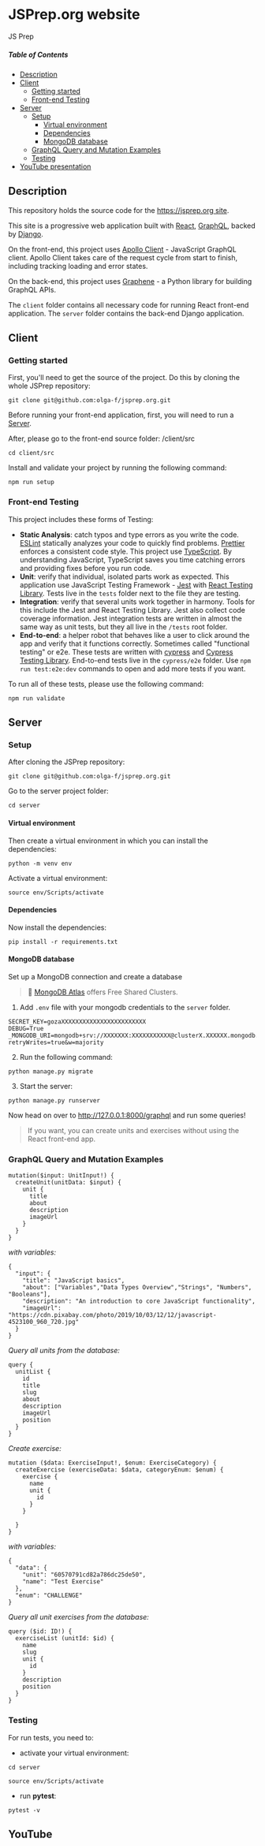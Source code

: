 # JSPrep.org website

JS Prep

##### Table of Contents

- [Description](#description)
- [Client](#client)
  - [Getting started](#getting-started)
  - [Front-end Testing](#front-end-testing)
- [Server](#server)
  - [Setup](#setup)
    - [Virtual environment](#virtual-environment)
    - [Dependencies](#dependencies)
    - [MongoDB database](#mongodb-database)
  - [GraphQL Query and Mutation Examples](#graphql-query-and-mutation-examples)
  - [Testing](#testing)
- [YouTube presentation](#youtube)

## Description

This repository holds the source code for the [https://jsprep.org site](https://jsprep.org).

This site is a progressive web application built with [React](https://reactjs.org/), [GraphQL](https://graphql.org/), backed by [Django](https://www.djangoproject.com/).

On the front-end, this project uses [Apollo Client](https://www.apollographql.com/docs/react/) - JavaScript GraphQL client. Apollo Client takes care of the request cycle from start to finish, including tracking loading and error states. 

On the back-end, this project uses [Graphene](https://graphene-python.org/) - a Python library for building GraphQL APIs.


The `client` folder contains all necessary code for running React front-end application.
The `server` folder contains the back-end Django application.

## Client

### Getting started

First, you'll need to get the source of the project. Do this by cloning the whole JSPrep repository:

```
git clone git@github.com:olga-f/jsprep.org.git
```

Before running your front-end application, first, you will need to run a [Server](#server).

After, please go to the front-end source folder: /client/src

```
cd client/src
```
Install and validate your project by running the following command:

```
npm run setup
```

### Front-end Testing

This project includes these forms of Testing:

* **Static Analysis**: catch typos and type errors as you write the code.
[ESLint](https://eslint.org/) statically analyzes your code to quickly find problems. [Prettier](https://prettier.io/) enforces a consistent code style.
This project use [TypeScript](https://www.typescriptlang.org/). By understanding JavaScript, TypeScript saves you time catching errors and providing fixes before you run code.
* **Unit**: verify that individual, isolated parts work as expected.
This application  use JavaScript Testing Framework - [Jest](https://jestjs.io/) with [React Testing Library](https://testing-library.com/docs/react-testing-library/intro). Tests live in the `tests` folder next to the file they are testing.
* **Integration**: verify that several units work together in harmony. 
Tools for this include the Jest and React Testing Library. Jest also collect code coverage information.
Jest integration tests are written in almost the same way as unit tests, but they all live in the `/tests` root folder.
* **End-to-end**: a helper robot that behaves like a user to click around the app and verify that it functions correctly. Sometimes called "functional testing" or e2e.
These tests are written with [cypress](https://www.cypress.io/) and [Cypress Testing Library](https://testing-library.com/docs/cypress-testing-library/intro/). End-to-end tests live in the `cypress/e2e` folder. Use `npm run test:e2e:dev` commands to open and add more tests if you want.

To run all of these tests, please use the following command:

```
npm run validate
```



## Server

### Setup

After cloning the JSPrep repository:

```
git clone git@github.com:olga-f/jsprep.org.git
```

Go to the server project folder:

```
cd server
```

#### Virtual environment

Then create a virtual environment in which you can install the dependencies:

```
python -m venv env
```

Activate a virtual environment:

```
source env/Scripts/activate
```

#### Dependencies

Now install the dependencies:

```
pip install -r requirements.txt
```

#### MongoDB database

Set up a MongoDB connection and create a database

> 🔹 [MongoDB Atlas](https://www.mongodb.com/) offers Free Shared Clusters.

1. Add `.env` file with your mongodb credentials to the `server` folder.

```
SECRET_KEY=gozaXXXXXXXXXXXXXXXXXXXXXXXX
DEBUG=True
_MONGODB_URI=mongodb+srv://XXXXXXX:XXXXXXXXXXX@clusterX.XXXXXX.mongodb.net/test?retryWrites=true&w=majority
```

2. Run the following command:

```
python manage.py migrate
```

3. Start the server:

```
python manage.py runserver
```

Now head on over to http://127.0.0.1:8000/graphql and run some queries!

> If you want, you can create units and exercises without using the React front-end app.

### GraphQL Query and Mutation Examples

```
mutation($input: UnitInput!) {
  createUnit(unitData: $input) {
    unit {
      title
      about
      description
      imageUrl
    }
  }
}
```

_with variables:_

```
{
  "input": {
    "title": "JavaScript basics",
    "about": ["Variables","Data Types Overview","Strings", "Numbers", "Booleans"],
    "description": "An introduction to core JavaScript functionality",
    "imageUrl": "https://cdn.pixabay.com/photo/2019/10/03/12/12/javascript-4523100_960_720.jpg"
  }
}
```

_Query all units from the database:_

```
query {
  unitList {
    id
    title
    slug
    about
    description
    imageUrl
    position
  }
}
```

_Create exercise:_

```
mutation ($data: ExerciseInput!, $enum: ExerciseCategory) {
  createExercise (exerciseData: $data, categoryEnum: $enum) {
    exercise {
      name
      unit {
        id
      }
    }

  }
}
```

_with variables:_

```
{
  "data": {
    "unit": "60570791cd82a786dc25de50",
    "name": "Test Exercise"
  },
  "enum": "CHALLENGE"
}
```

_Query all unit exercises from the database:_

```
query ($id: ID!) {
  exerciseList (unitId: $id) {
    name
    slug
    unit {
      id
    }
    description
    position
  }
}
```

### Testing

For run tests, you need to:

- activate your virtual environment:

```
cd server
```

```
source env/Scripts/activate
```

- run **pytest**:

```
pytest -v
```

## YouTube
